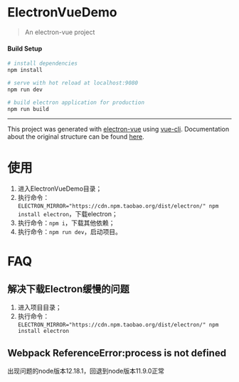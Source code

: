 # ElectronVueDemo

> An electron-vue project

#### Build Setup

``` bash
# install dependencies
npm install

# serve with hot reload at localhost:9080
npm run dev

# build electron application for production
npm run build


```

---

This project was generated with [electron-vue](https://github.com/SimulatedGREG/electron-vue) using [vue-cli](https://github.com/vuejs/vue-cli). Documentation about the original structure can be found [here](https://simulatedgreg.gitbooks.io/electron-vue/content/index.html).

# 使用

1. 进入ElectronVueDemo目录；
2. 执行命令：`ELECTRON_MIRROR="https://cdn.npm.taobao.org/dist/electron/" npm install electron`，下载electron；
3. 执行命令：`npm i`，下载其他依赖；
4. 执行命令：`npm run dev`，启动项目。

# FAQ

## 解决下载Electron缓慢的问题

1. 进入项目目录；
2. 执行命令：`ELECTRON_MIRROR="https://cdn.npm.taobao.org/dist/electron/" npm install electron`

## Webpack ReferenceError:process is not defined

出现问题的node版本12.18.1，回退到node版本11.9.0正常
